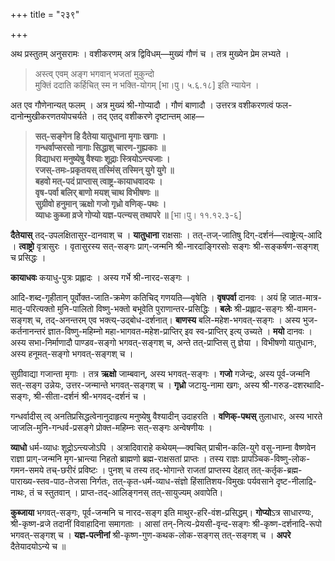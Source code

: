 +++
title = "२३९"

+++

अथ प्रस्तुतम् अनुसरामः । वशीकरणम् अत्र द्विविधम्—मुख्यं गौणं च । तत्र मुख्येन प्रेम लभ्यते । 


> अस्त्व् एवम् अङ्ग भगवान् भजतां मुकुन्दो   
> मुक्तिं ददाति कर्हिचित् स्म न भक्ति-योगम् [भा।पु। ५.६.१८] इति न्यायेन ।

अत एव गौणेनान्यत् फलम् । अत्र मुख्यं श्री-गोप्यादौ । गौणं बाणादौ । उत्तरत्र वशीकरणत्वं फल-दानोन्मुखीकरणतयोपचर्यते । तद् एतद् वशीकरणे दृष्टान्तम् आह—


> **सत्-सङ्गेन हि दैतेया यातुधाना मृगाः खगाः ।**  
> **गन्धर्वाप्सरसो नागाः सिद्धाश् चारण-गुह्यकाः ॥**  
> **विद्याधरा मनुष्येषु वैश्याः शूद्राः स्त्रियोऽन्त्यजाः ।**  
> **रजस्-तमः-प्रकृतयस् तस्मिंस् तस्मिन् युगे युगे ॥**  
> **बहवो मत्-पदं प्राप्तास् त्वाष्ट्र-कायाधवादयः ।**  
> **वृष-पर्वा बलिर् बाणो मयश् चाथ विभीषणः ॥**  
> **सुग्रीवो हनुमान् ऋक्षो गजो गृध्रो वणिक्-पथः ।**  
> **व्याधः कुब्जा व्रजे गोप्यो यज्ञ-पत्न्यस् तथापरे ॥** [भा।पु। ११.१२.३-६]

**दैतेयास्** तद्-उपलक्षितासुर-दानवाश् च । **यातुधाना** राक्षसाः । तत्-तज्-जातिषु दिग्-दर्शनं—त्वाष्ट्रेत्य्-आदि । **त्वाष्ट्रो** वृत्रासुरः । वृतासुरस्य सत्-सङ्गः प्राग्-जन्मनि श्री-नारदाङ्गिरसोः सङ्गः श्री-सङ्कर्षण-सङ्गश् च प्रसिद्धः ।

**कायाधवः** कयाधु-पुत्रः प्रह्लादः । अस्य गर्भे श्री-नारद-सङ्गः । 

आदि-शब्द-गृहीतान् पूर्वोक्त-जाति-क्रमेण कतिचिद् गणयति—वृषेति । **वृषपर्वा** दानवः । अयं हि जात-मात्र-मातृ-परित्यक्तो मुनि-पालितो विष्णु-भक्तो बभूवेति पुराणान्तर-प्रसिद्धिः । **बलेः** श्री-प्रह्लाद-सङ्गः श्री-वामन-सङ्गश् च, तद्-अनन्तरम् एव भक्त्य्-उद्बोध-दर्शनात्। **बाणस्य** बलि-महेश-भगवत्-सङ्गः । अस्य भुज-कर्तनानन्तरं ज्ञात-विष्णु-महिम्नो महा-भागवत-महेश-प्राप्तिर् इव स्व-प्राप्तिर् इत्य् उच्यते । **मयो** दानवः । अस्य सभा-निर्माणादौ पाण्डव-सङ्गो भगवत्-सङ्गश् च, अन्ते तत्-प्राप्तिस् तु ज्ञेया । विभीषणो यातुधानः, अस्य हनूमत्-सङ्गो भगवत्-सङ्गश् च । 

सुग्रीवाद्या गजान्ता मृगाः । तत्र **ऋक्षो** जाम्बवान्, अस्य भगवत्-सङ्गः । **गजो** गजेन्द्रः, अस्य पूर्व-जन्मनि सत्-सङ्ग उन्नेयः, उत्तर-जन्मान्ते भगवत्-सङ्गश् च । **गृध्रो** जटायु-नामा खगः, अस्य श्री-गरुड-दशरथादि-सङ्गः, श्री-सीता-दर्शनं श्री-भगवद्-दर्शनं च । 

गन्धर्वादीस् त्व् अनतिप्रसिद्धत्वेनानुदाहृत्य मनुष्येषु वैश्यादीन् उदाहरति । **वणिक्-पथस्** तुलाधारः, अस्य भारते जाजलि-मुनि-गन्धर्व-प्रसङ्गे प्रोक्त-महिम्नः सत्-सङ्गः अन्वेषणीयः । 

**व्याधो** धर्म-व्याधः शूद्रोऽन्त्यजोऽपि । अत्रादिवाराहे कथेयम्—क्वचित् प्राचीन-कलि-युगे वसु-नाम्ना वैष्णवेन राज्ञा प्राग्-जन्मनि मृग-भ्रान्त्या निहतो ब्राह्मणो ब्रह्म-राक्षसतां प्राप्तः । तस्य राज्ञः प्रापञ्चिक-विष्णु-लोक-गमन-समये तच्-छरीरं प्रविष्टः । पुनश् च तस्य तद्-भोगान्ते राजतां प्राप्तस्य देहात् तत्-कर्तृक-ब्रह्म-पाराख्य-स्तव-पाठ-तेजसा निर्गतः, तत्-कृत-धर्म-व्याध-संज्ञो हिंसातिशय-विमुखः पर्यवसाने दृष्ट-नीलाद्रि-नाथः, तं च स्तुतवान् । प्राप्त-तद्-आलिङ्गनस् तत्-सायुज्यम् अवापेति। 

**कुब्जाया** भगवत्-सङ्गः, पूर्व-जन्मनि च नारद-सङ्ग इति माथुर-हरि-वंश-प्रसिद्धम्। **गोप्यो**ऽत्र साधारण्यः, श्री-कृष्ण-व्रजे तदानीं विवाहादिना समागताः । आसां तन्-नित्य-प्रेयसी-वृन्द-सङ्गः श्री-कृष्ण-दर्शनादि-रूपो भगवत्-सङ्गश् च । **यज्ञ-पत्नीनां** श्री-कृष्ण-गुण-कथक-लोक-सङ्गस् तत्-सङ्गश् च । **अपरे** दैतेयादयोऽन्ये च ॥
